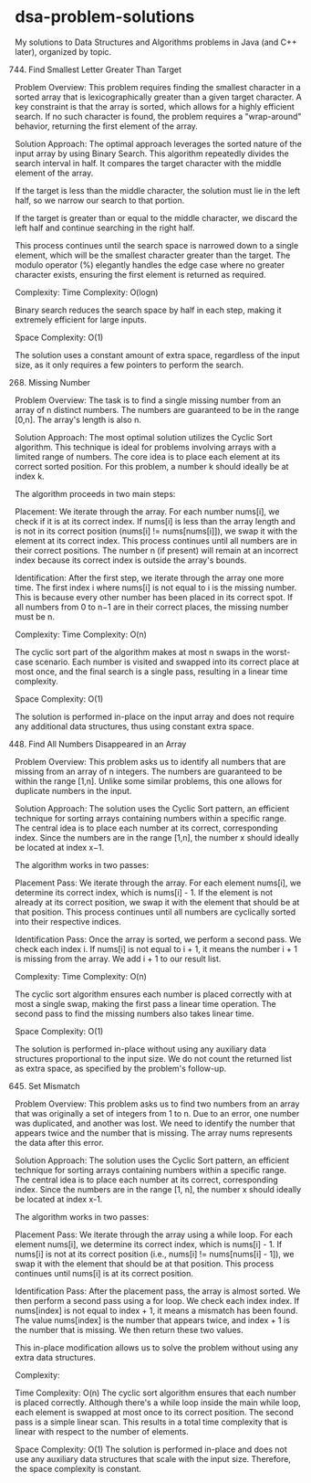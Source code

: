# dsa-problem-solutions
My solutions to Data Structures and Algorithms problems in Java (and C++ later), organized by topic.

744. Find Smallest Letter Greater Than Target

Problem Overview:
This problem requires finding the smallest character in a sorted array that is lexicographically greater than a given target character. A key constraint is that the array is sorted, which allows for a highly efficient search. If no such character is found, the problem requires a "wrap-around" behavior, returning the first element of the array.

Solution Approach:
The optimal approach leverages the sorted nature of the input array by using Binary Search. This algorithm repeatedly divides the search interval in half. It compares the target character with the middle element of the array.

If the target is less than the middle character, the solution must lie in the left half, so we narrow our search to that portion.

If the target is greater than or equal to the middle character, we discard the left half and continue searching in the right half.

This process continues until the search space is narrowed down to a single element, which will be the smallest character greater than the target. The modulo operator (%) elegantly handles the edge case where no greater character exists, ensuring the first element is returned as required.

Complexity:
Time Complexity: O(logn)

Binary search reduces the search space by half in each step, making it extremely efficient for large inputs.

Space Complexity: O(1)

The solution uses a constant amount of extra space, regardless of the input size, as it only requires a few pointers to perform the search.


268. Missing Number

Problem Overview:
The task is to find a single missing number from an array of n distinct numbers. The numbers are guaranteed to be in the range [0,n]. The array's length is also n.

Solution Approach:
The most optimal solution utilizes the Cyclic Sort algorithm. This technique is ideal for problems involving arrays with a limited range of numbers. The core idea is to place each element at its correct sorted position. For this problem, a number k should ideally be at index k.

The algorithm proceeds in two main steps:

Placement: We iterate through the array. For each number nums[i], we check if it is at its correct index. If nums[i] is less than the array length and is not in its correct position (nums[i] != nums[nums[i]]), we swap it with the element at its correct index. This process continues until all numbers are in their correct positions. The number n (if present) will remain at an incorrect index because its correct index is outside the array's bounds.

Identification: After the first step, we iterate through the array one more time. The first index i where nums[i] is not equal to i is the missing number. This is because every other number has been placed in its correct spot. If all numbers from 0 to n−1 are in their correct places, the missing number must be n.

Complexity:
Time Complexity: O(n)

The cyclic sort part of the algorithm makes at most n swaps in the worst-case scenario. Each number is visited and swapped into its correct place at most once, and the final search is a single pass, resulting in a linear time complexity.

Space Complexity: O(1)

The solution is performed in-place on the input array and does not require any additional data structures, thus using constant extra space.


448. Find All Numbers Disappeared in an Array
     
Problem Overview:
This problem asks us to identify all numbers that are missing from an array of n integers. The numbers are guaranteed to be within the range [1,n]. Unlike some similar problems, this one allows for duplicate numbers in the input.

Solution Approach:
The solution uses the Cyclic Sort pattern, an efficient technique for sorting arrays containing numbers within a specific range. The central idea is to place each number at its correct, corresponding index. Since the numbers are in the range [1,n], the number x should ideally be located at index x−1.

The algorithm works in two passes:

Placement Pass: We iterate through the array. For each element nums[i], we determine its correct index, which is nums[i] - 1. If the element is not already at its correct position, we swap it with the element that should be at that position. This process continues until all numbers are cyclically sorted into their respective indices.

Identification Pass: Once the array is sorted, we perform a second pass. We check each index i. If nums[i] is not equal to i + 1, it means the number i + 1 is missing from the array. We add i + 1 to our result list.

Complexity:
Time Complexity: O(n)

The cyclic sort algorithm ensures each number is placed correctly with at most a single swap, making the first pass a linear time operation. The second pass to find the missing numbers also takes linear time.

Space Complexity: O(1)

The solution is performed in-place without using any auxiliary data structures proportional to the input size. We do not count the returned list as extra space, as specified by the problem's follow-up.


645. Set Mismatch
     
Problem Overview:
This problem asks us to find two numbers from an array that was originally a set of integers from 1 to n. Due to an error, one number was duplicated, and another was lost. We need to identify the number that appears twice and the number that is missing. The array nums represents the data after this error.

Solution Approach:
The solution uses the Cyclic Sort pattern, an efficient technique for sorting arrays containing numbers within a specific range. The central idea is to place each number at its correct, corresponding index. Since the numbers are in the range [1, n], the number x should ideally be located at index x-1.

The algorithm works in two passes:

Placement Pass: We iterate through the array using a while loop. For each element nums[i], we determine its correct index, which is nums[i] - 1. If nums[i] is not at its correct position (i.e., nums[i] != nums[nums[i] - 1]), we swap it with the element that should be at that position. This process continues until nums[i] is at its correct position.

Identification Pass: After the placement pass, the array is almost sorted. We then perform a second pass using a for loop. We check each index index. If nums[index] is not equal to index + 1, it means a mismatch has been found. The value nums[index] is the number that appears twice, and index + 1 is the number that is missing. We then return these two values.

This in-place modification allows us to solve the problem without using any extra data structures.

Complexity:

Time Complexity: O(n)
The cyclic sort algorithm ensures that each number is placed correctly. Although there's a while loop inside the main while loop, each element is swapped at most once to its correct position. The second pass is a simple linear scan. This results in a total time complexity that is linear with respect to the number of elements.

Space Complexity: O(1)
The solution is performed in-place and does not use any auxiliary data structures that scale with the input size. Therefore, the space complexity is constant.
